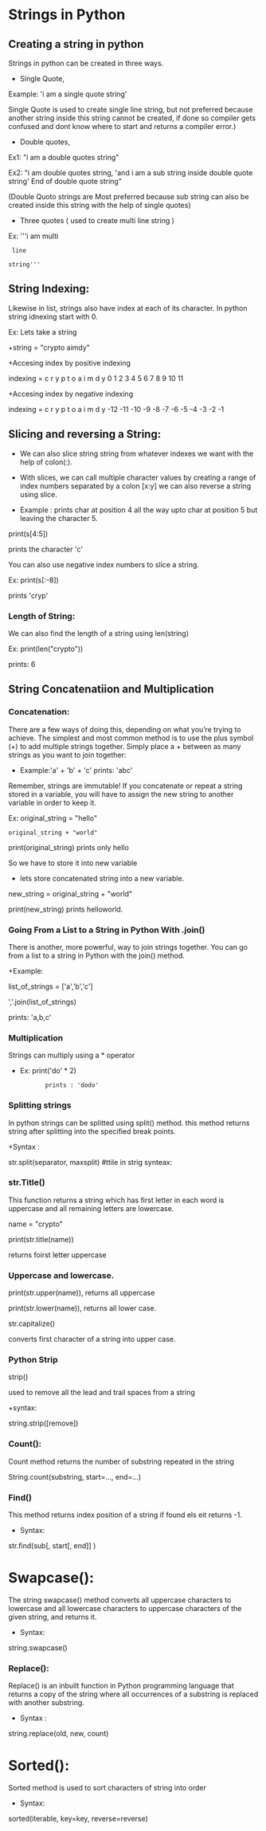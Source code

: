# Strings in Python 


## Creating a string in python

Strings in python can be created in three ways.
+ Single Quote,

 Example: 'i am a single quote string' 
 
 Single Quote is used to create single line string, but not preferred because another string inside this string cannot be created, if done so compiler gets confused and dont know where to start and returns a compiler error.)
 
+ Double quotes,

Ex1: "i am a double quotes string"

Ex2: "i am double quotes string, 'and i am a sub string inside double quote string' End of double quote string"

(Double Quoto strings are Most preferred because sub string can also be created inside this string with the help of single quotes)

+ Three quotes ( used to create multi line string )

Ex: '''i am multi

     line
     
    string'''


## String Indexing:

Likewise in list, strings also have index at each of its character. In python string idnexing start with 0.

Ex: Lets take a string

+string = "crypto aimdy"

+Accesing index by positive indexing

indexing =  c r y p t o   a i m  d  y
            0 1 2 3 4 5 6 7 8 9 10 11

+Accesing index by negative indexing

indexing =  c   r   y   p   t   o       a   i  m  d  y
          -12 -11 -10  -9  -8  -7  -6  -5  -4 -3 -2 -1

## Slicing and reversing a String:

+ We can also slice string string from whatever indexes we want with the help of colon(:).

+ With slices, we can call multiple character values by creating a range of index numbers separated by a colon [x:y]
we can also reverse a string using slice.

+ Example : prints char at position 4 all the way upto char at position 5 but leaving the character 5.

print(s[4:5])

prints the character 'c'


You can also use negative index numbers to slice a string.

Ex: print(s[:-8])

prints 'cryp'

### Length of String:

We can also find the length of a string using len(string)

Ex: print(len("crypto"))

prints:  6

## String Concatenatiion and Multiplication

### Concatenation:

There are a few ways of doing this, depending on what you’re trying to achieve. The simplest and most common method is to use the plus symbol (+) to add multiple strings together. Simply place a + between as many strings as you want to join together:

+ Example:'a' + 'b' + 'c'
prints:   'abc'

Remember, strings are immutable! If you concatenate or repeat a string stored in a variable, you will have to assign the new string to another variable in order to keep it.

Ex: original_string = "hello"

    original_string + "world"
    
print(original_string) prints only hello

So we have to store it into new variable

+ lets store concatenated string into a new variable.

new_string = original_string + "world"

print(new_string) prints helloworld.

### Going From a List to a String in Python With .join()
There is another, more powerful, way to join strings together. You can go from a list to a string in Python with the join() method.

+Example:

list_of_strings = ['a','b','c']

','.join(list_of_strings)

prints: 'a,b,c'

### Multiplication

Strings can multiply using a * operator

+ Ex:        print('do' * 2)

             prints : 'dodo'

### Splitting strings
In python strings can be splitted using split() method. this method returns string after splitting into the specified break points.

+Syntax :

str.split(separator, maxsplit)
#ttile in strig
synteax:

### str.Title()
This function returns a string which has first letter in each word is uppercase and all remaining letters are lowercase. 

name = "crypto"

print(str.title(name))

returns foirst letter uppercase


### Uppercase and lowercase.

print(str.upper(name)), returns all uppercase

print(str.lower(name)), returns all lower case.

str.capitalize()

converts first character of a string into upper case.

### Python Strip

strip()

used to remove all the lead and trail spaces from a string

+syntax:

string.strip([remove])


### Count():

Count method returns the number of substring repeated in the string

String.count(substring, start=..., end=...)

### Find()
This method returns index position of a string if found els eit returns -1.

+ Syntax:

str.find(sub[, start[, end]] )

# Swapcase():

The string swapcase() method converts all uppercase characters to lowercase and all lowercase characters to uppercase characters of the given string, and returns it.

+ Syntax:

string.swapcase()

### Replace():

Replace() is an inbuilt function in Python programming language that returns a copy of the string where all occurrences of a substring is replaced with another substring.

+ Syntax :

string.replace(old, new, count)

# Sorted():

Sorted method is used to sort characters of string into order

+ Syntax: 

sorted(iterable, key=key, reverse=reverse)
 

